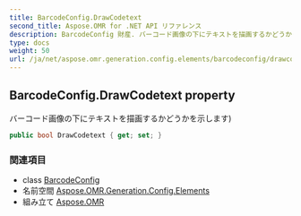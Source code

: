 ```yaml
---
title: BarcodeConfig.DrawCodetext
second_title: Aspose.OMR for .NET API リファレンス
description: BarcodeConfig 財産. バーコード画像の下にテキストを描画するかどうかを示します
type: docs
weight: 50
url: /ja/net/aspose.omr.generation.config.elements/barcodeconfig/drawcodetext/
---
```

## BarcodeConfig.DrawCodetext property

バーコード画像の下にテキストを描画するかどうかを示します)

```csharp
public bool DrawCodetext { get; set; }
```

### 関連項目

* class [BarcodeConfig](../)
* 名前空間 [Aspose.OMR.Generation.Config.Elements](../../barcodeconfig/)
* 組み立て [Aspose.OMR](../../../)


